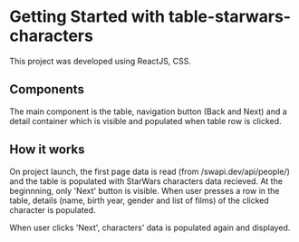 # Getting Started with table-starwars-characters

This project was developed using ReactJS, CSS.

## Components
The main component is the table, navigation button (Back and Next) and a detail container which is visible and populated when table row is clicked.
## How it works

On project launch, the first page data is read (from /swapi.dev/api/people/) and the table is populated with StarWars characters data recieved. 
At the beginnning, only 'Next' button is visible. 
When user presses a row in the table, details (name, birth year, gender and list of films) of the clicked character is populated. 

When user clicks 'Next', characters' data is populated again and displayed.

